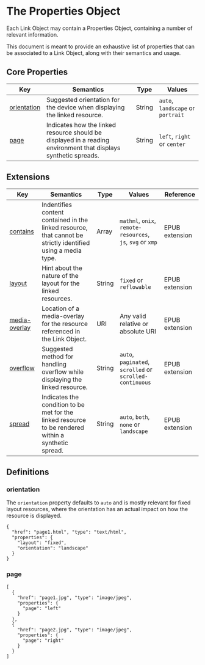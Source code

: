 # The Properties Object

Each Link Object may contain a Properties Object, containing a number of relevant information.

This document is meant to provide an exhaustive list of properties that can be associated to a Link Object, along with their semantics and usage.

## Core Properties

| Key  | Semantics | Type | Values |
| ----- | --------- | -------- | --------- |
| [orientation](#orientation)  | Suggested orientation for the device when displaying the linked resource.  | String  | `auto`, `landscape` or `portrait`  |
| [page](#page)  | Indicates how the linked resource should be displayed in a reading environment that displays synthetic spreads.  | String  | `left`, `right` or `center`  |

## Extensions

| Key   | Semantics | Type     | Values    | Reference |
| ----- | --------- | -------- | --------- | --------- |
| [contains](/extensions/epub.md#contains)  | Indentifies content contained in the linked resource, that cannot be strictly identified using a media type.  | Array  | `mathml`, `onix`, `remote-resources`, `js`, `svg` or `xmp`  | EPUB extension |
| [layout](/extensions/epub.md#layout)  | Hint about the nature of the layout for the linked resources.  | String  | `fixed` or `reflowable`  | EPUB extension |
| [media-overlay](/extensions/epub.md#media-overlay)  | Location of a media-overlay for the resource referenced in the Link Object.  | URI  | Any valid relative or absolute URI  | EPUB extension |
| [overflow](/extensions/epub.md#overflow)  | Suggested method for handling overflow while displaying the linked resource.  | String  | `auto`, `paginated`, `scrolled` or `scrolled-continuous`  | EPUB extension |
| [spread](/extensions/epub.md#spread)  | Indicates the condition to be met for the linked resource to be rendered within a synthetic spread. | String  | `auto`, `both`, `none` or `landscape`  | EPUB extension |

## Definitions

### orientation

The `orientation` property defaults to `auto` and is mostly relevant for fixed layout resources, where the orientation has an actual impact on how the resource is displayed.

```
{
  "href": "page1.html", "type": "text/html",
  "properties": {
    "layout": "fixed",
    "orientation": "landscape"
  }
}
```

### page



```
[
  {
    "href": "page1.jpg", "type": "image/jpeg",
    "properties": {
      "page": "left"
    }
  },
  {
    "href": "page2.jpg", "type": "image/jpeg",
    "properties": {
      "page": "right"
    }
  }
]
```
